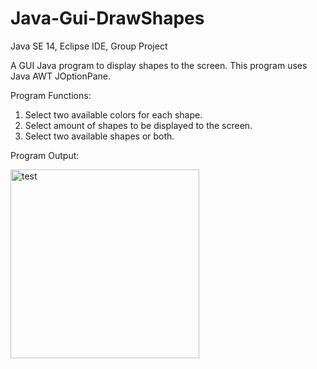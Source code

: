 # Java-Gui-DrawShapes
Java SE 14, Eclipse IDE, Group Project

A GUI Java program to display shapes to the screen.
This program uses Java AWT JOptionPane.

Program Functions: 
1. Select two available colors for each shape.
2. Select amount of shapes to be displayed to the screen.  
3. Select two available shapes or both.


Program Output:


<img width="302" alt="test" src="https://user-images.githubusercontent.com/58899364/96426520-e8987300-122f-11eb-8330-e07164eac896.png">
